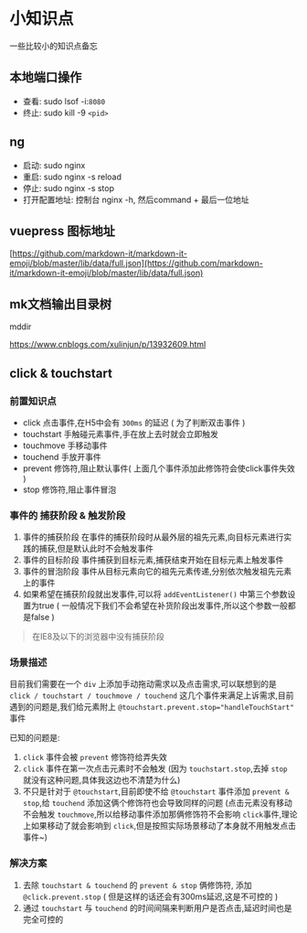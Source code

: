 # 小知识点
一些比较小的知识点备忘

## 本地端口操作
+ 查看: sudo lsof -i:`8080`
+ 终止: sudo kill -9 `<pid>`

## ng
+ 启动: sudo nginx
+ 重启: sudo nginx -s reload
+ 停止: sudo nginx -s stop
+ 打开配置地址: 控制台 nginx -h, 然后command + 最后一位地址

## vuepress 图标地址
[https://github.com/markdown-it/markdown-it-emoji/blob/master/lib/data/full.json](https://github.com/markdown-it/markdown-it-emoji/blob/master/lib/data/full.json)

## mk文档输出目录树
mddir

https://www.cnblogs.com/xulinjun/p/13932609.html

## click & touchstart
### 前置知识点
+ click 点击事件,在H5中会有 `300ms` 的延迟 ( 为了判断双击事件 )
+ touchstart 手触碰元素事件,手在放上去时就会立即触发
+ touchmove 手移动事件
+ touchend 手放开事件
+ prevent 修饰符,阻止默认事件( 上面几个事件添加此修饰符会使click事件失效 )
+ stop 修饰符,阻止事件冒泡

### 事件的 捕获阶段 & 触发阶段
1. 事件的捕获阶段
在事件的捕获阶段时从最外层的祖先元素,向目标元素进行实践的捕获,但是默认此时不会触发事件
2. 事件的目标阶段
事件捕获到目标元素,捕获结束开始在目标元素上触发事件
3. 事件的冒泡阶段
事件从目标元素向它的祖先元素传递,分别依次触发祖先元素上的事件
4. 如果希望在捕获阶段就出发事件,可以将 `addEventListener()` 中第三个参数设置为true ( 一般情况下我们不会希望在补货阶段出发事件,所以这个参数一般都是false )

> 在IE8及以下的浏览器中没有捕获阶段

### 场景描述
目前我们需要在一个 `div` 上添加手动拖动需求以及点击需求,可以联想到的是 `click / touchstart / touchmove / touchend` 这几个事件来满足上诉需求,目前遇到的问题是,我们给元素附上 `@touchstart.prevent.stop="handleTouchStart"` 事件

已知的问题是:
1. `click` 事件会被 `prevent` 修饰符给弄失效
2. `click` 事件在第一次点击元素时不会触发 (因为 `touchstart.stop`,去掉 `stop` 就没有这种问题,具体我这边也不清楚为什么)
3. 不只是针对于 `@touchstart`,目前即使不给 `@touchstart` 事件添加 `prevent & stop`,给 `touchend` 添加这俩个修饰符也会导致同样的问题 (点击元素没有移动不会触发 `touchmove`,所以给移动事件添加那俩修饰符不会影响 `click`事件,理论上如果移动了就会影响到 `click`,但是按照实际场景移动了本身就不用触发点击事件~)

### 解决方案
1. 去除 `touchstart & touchend` 的 `prevent & stop` 俩修饰符, 添加 `@click.prevent.stop` ( 但是这样的话还会有300ms延迟,这是不可控的 )
2. 通过 `touchstart` 与 `touchend` 的时间间隔来判断用户是否点击,延迟时间也是完全可控的